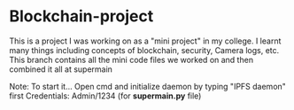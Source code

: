 # Blockchain-project
This is a project I was working on as a "mini project" in my college. I learnt many things including concepts of blockchain, security, Camera logs, etc. 
This branch contains all the mini code files we worked on and then combined it all at supermain




Note: To start it... Open cmd and initialize daemon by typing "IPFS daemon" first
Credentials: Admin/1234 (for **supermain.py** file)
